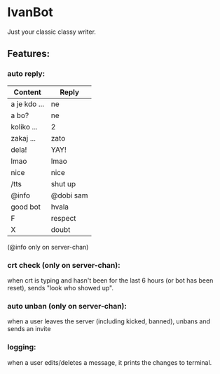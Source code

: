 # IvanBot
Just your classic classy writer.

## Features:

### auto reply:
Content | Reply
--------|------
a je kdo ... | ne
a bo? | ne
koliko ... | 2
zakaj ... | zato
dela! | YAY!
lmao | lmao
nice | nice
/tts | shut up
@info | @dobi sam
good bot | hvala
F | respect
X | doubt

(@info only on server-chan)

### crt check (only on server-chan):
when crt is typing and hasn't been for the last 6 hours (or bot has been reset), sends "look who showed up".

### auto unban (only on server-chan):
when a user leaves the server (including kicked, banned), unbans and sends an invite

### logging:
when a user edits/deletes a message, it prints the changes to terminal.
